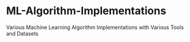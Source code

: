 # ML-Algorithm-Implementations
Various Machine Learning Algorithm Implementations with Various Tools and Datasets
